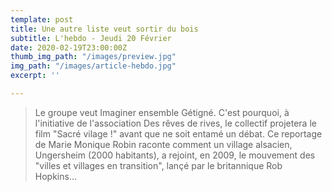 ```yaml
---
template: post
title: Une autre liste veut sortir du bois
subtitle: L'hebdo - Jeudi 20 Février
date: 2020-02-19T23:00:00Z
thumb_img_path: "/images/preview.jpg"
img_path: "/images/article-hebdo.jpg"
excerpt: ''

---
```

> Le groupe veut Imaginer ensemble Gétigné. C'est pourquoi, à l'initiative de l'association Des rêves de rives, le collectif projetera le film "Sacré vilage !" avant que ne soit entamé un débat. Ce reportage de Marie Monique Robin raconte comment un village alsacien, Ungersheim (2000 habitants), a rejoint, en 2009, le mouvement des "villes et villages en transition", lançé par le britannique Rob Hopkins...